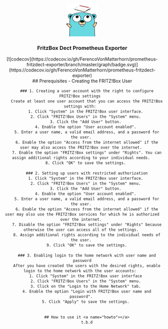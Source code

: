 <div align="center">
  <a href="https://github.com/ferencovonmatterhorn/fritzdect-prom-exporter">
    <img src="images/gopher.jpg" width=100 height=100>
  </a>
    
  <h3 align="center">FritzBox Dect Prometheus Exporter</h3>
  [![codecov](https://codecov.io/gh/FerencoVonMatterhorn/prometheus-fritzdect-exporter/branch/master/graph/badge.svg)](https://codecov.io/gh/FerencoVonMatterhorn/prometheus-fritzdect-exporter)
  <div align="center">
        ## Prerequisites - Creating the FRITZ!Box User <a name="prerequisites"></a>
        
        ### 1. Creating a user account with the right to configure FRITZ!Box settings  
        Create at least one user account that you can access the FRITZ!Box settings with:  
        1. Click "System" in the FRITZ!Box user interface. 
        2. Click "FRITZ!Box Users" in the "System" menu. 
        3. Click the "Add User" button. 
        4. Enable the option "User account enabled". 
        5. Enter a user name, a valid email address, and a password for the user. 
        6. Enable the option "Access from the internet allowed" if the user may also access the FRITZ!Box over the internet. 
        7. Enable the option "FRITZ!Box settings" under "Rights". You can assign additional rights according to your individual needs. 
        8. Click "OK" to save the settings. 
        
        ### 2. Setting up users with restricted authorization
        1. Click "System" in the FRITZ!Box user interface. 
        2. Click "FRITZ!Box Users" in the "System" menu. 
        3. Click the "Add User" button. 
        4. Enable the option "User account enabled". 
        5. Enter a user name, a valid email address, and a password for the user. 
        6. Enable the option "Access from the internet allowed" if the user may also use the FRITZ!Box services for which he is authorized over the internet. 
        7. Disable the option "FRITZ!Box settings" under "Rights" because otherwise the user can access all of the settings. 
        8. Assign additional rights according to the individual needs of the user. 
        9. Click "OK" to save the settings.
        
        ### 3. Enabling login to the home network with user name and password
        After you have created the users with the desired rights, enable login to the home network with the user accounts:  
        1. Click "System" in the FRITZ!Box user interface 
        2. Click "FRITZ!Box Users" in the "System" menu. 
        3. Click on the "Login to the Home Network" tab. 
        4. Enable the option "Login with FRITZ!Box user name and password". 
        5. Click "Apply" to save the settings. 
        
        
        ## How to use it <a name="howto"></a>
        t.b.d
 
  </div>
</div>




